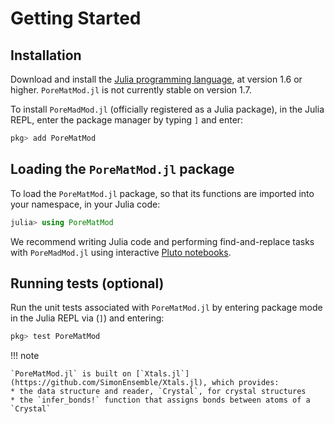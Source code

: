 # Getting Started

## Installation

Download and install the [Julia programming language](https://julialang.org/), at version 1.6 or higher.
`PoreMatMod.jl` is not currently stable on version 1.7.

To install `PoreMadMod.jl` (officially registered as a Julia package), in the Julia REPL, enter the package manager by typing `]` and enter:

```julia
pkg> add PoreMatMod
```

## Loading the `PoreMatMod.jl` package

To load the `PoreMatMod.jl` package, so that its functions are imported into your namespace, in your Julia code:

```julia
julia> using PoreMatMod
```

We recommend writing Julia code and performing find-and-replace tasks with `PoreMadMod.jl` using interactive [Pluto notebooks](https://github.com/fonsp/Pluto.jl).

## Running tests (optional)

Run the unit tests associated with `PoreMatMod.jl` by entering package mode in the Julia REPL via (`]`) and entering:

```julia
pkg> test PoreMatMod
```

!!! note

    `PoreMatMod.jl` is built on [`Xtals.jl`](https://github.com/SimonEnsemble/Xtals.jl), which provides:
    * the data structure and reader, `Crystal`, for crystal structures 
    * the `infer_bonds!` function that assigns bonds between atoms of a `Crystal`

